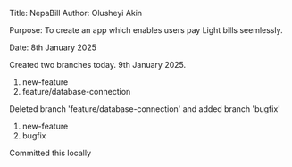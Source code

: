 Title: NepaBill
Author: Olusheyi Akin

Purpose: To create an app which enables users pay Light bills seemlessly.

Date: 8th January 2025

Created two branches today. 9th January 2025.
1. new-feature
2. feature/database-connection

Deleted branch 'feature/database-connection' and added branch 'bugfix'
1. new-feature
2. bugfix

Committed this locally
